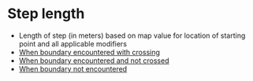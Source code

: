 # Step length #

  * Length of step (in meters) based on map value for location of starting point and all applicable modifiers
  * [When boundary encountered with crossing](MSL_bound_cross.md)
  * [When boundary encountered and not crossed](MSL_bound_nocross.md)
  * [When boundary not encountered](MSL_nobound.md)